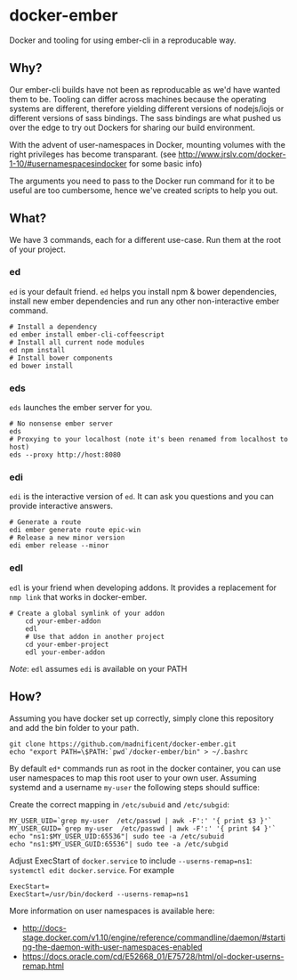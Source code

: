 # docker-ember

Docker and tooling for using ember-cli in a reproducable way.

## Why?

Our ember-cli builds have not been as reproducable as we'd have wanted
them to be.  Tooling can differ across machines because the operating
systems are different, therefore yielding different versions of
nodejs/iojs or different versions of sass bindings.  The sass bindings
are what pushed us over the edge to try out Dockers for sharing our
build environment.

With the advent of user-namespaces in Docker, mounting volumes with
the right privileges has become
transparant. (see http://www.jrslv.com/docker-1-10/#usernamespacesindocker
for some basic info)

The arguments you need to pass to the Docker run command for it to be
useful are too cumbersome, hence we've created scripts to help you
out.

## What?

We have 3 commands, each for a different use-case.  Run them at the
root of your project.

### ed

`ed` is your default friend.  `ed` helps you install npm & bower
dependencies, install new ember dependencies and run any other
non-interactive ember command.

    # Install a dependency
    ed ember install ember-cli-coffeescript
    # Install all current node modules
    ed npm install
    # Install bower components
    ed bower install

### eds

`eds` launches the ember server for you.

    # No nonsense ember server
    eds
    # Proxying to your localhost (note it's been renamed from localhost to host)
    eds --proxy http://host:8080

### edi

`edi` is the interactive version of `ed`.  It can ask you questions
and you can provide interactive answers.

    # Generate a route
    edi ember generate route epic-win
    # Release a new minor version
    edi ember release --minor

### edl
`edl` is your friend when developing addons. It provides a replacement for `nmp link` that works in docker-ember. 

    # Create a global symlink of your addon
		cd your-ember-addon
		edl
		# Use that addon in another project
		cd your-ember-project
		edl your-ember-addon

*Note*: `edl` assumes `edi` is available on your PATH

## How?
Assuming you have docker set up correctly, simply clone this repository and add the bin folder to your path.

```
git clone https://github.com/madnificent/docker-ember.git
echo "export PATH=\$PATH:`pwd`/docker-ember/bin" > ~/.bashrc
```

By default `ed*` commands run as root in the docker container, you can use user namespaces to map this root user to your own user.
Assuming systemd and a username `my-user` the following steps should suffice:

Create the correct mapping in `/etc/subuid` and `/etc/subgid`:

```
MY_USER_UID=`grep my-user  /etc/passwd | awk -F':' '{ print $3 }'`
MY_USER_GUID=`grep my-user  /etc/passwd | awk -F':' '{ print $4 }'`
echo "ns1:$MY_USER_UID:65536"| sudo tee -a /etc/subuid
echo "ns1:$MY_USER_GUID:65536"| sudo tee -a /etc/subgid
```

Adjust ExecStart of `docker.service` to include `--userns-remap=ns1`: `systemctl edit docker.service`. For example

```
ExecStart=
ExecStart=/usr/bin/dockerd --userns-remap=ns1
```

More information on user namespaces is available here:
 * http://docs-stage.docker.com/v1.10/engine/reference/commandline/daemon/#starting-the-daemon-with-user-namespaces-enabled
 * https://docs.oracle.com/cd/E52668_01/E75728/html/ol-docker-userns-remap.html
